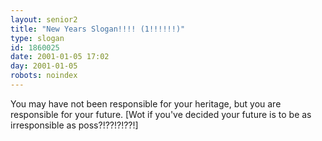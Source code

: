 ```yaml
---
layout: senior2
title: "New Years Slogan!!!! (1!!!!!!)"
type: slogan
id: 1860025
date: 2001-01-05 17:02
day: 2001-01-05
robots: noindex
---
```

You may have not been responsible for your heritage, but you are responsible for your future. [Wot if you've decided your future is to be as irresponsible as poss?!??!?!??!]
